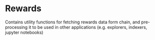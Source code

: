 # Rewards 

Contains utility functions for fetching rewards data form chain, and pre-processing it to be used in other applications (e.g. explorers, indexers, jupyter notebooks)